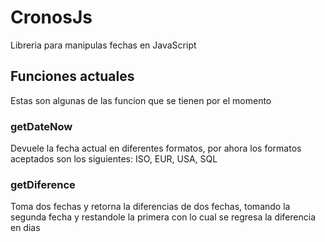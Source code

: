 # CronosJs

Libreria para manipulas fechas en JavaScript

## Funciones actuales

Estas son algunas de las funcion que se tienen por el momento

### getDateNow

Devuele la fecha actual en diferentes formatos, por ahora los formatos aceptados son los siguientes: ISO, EUR, USA, SQL

### getDiference

Toma dos fechas y retorna la diferencias de dos fechas, tomando la segunda fecha y restandole la primera con lo cual se regresa la diferencia en dias